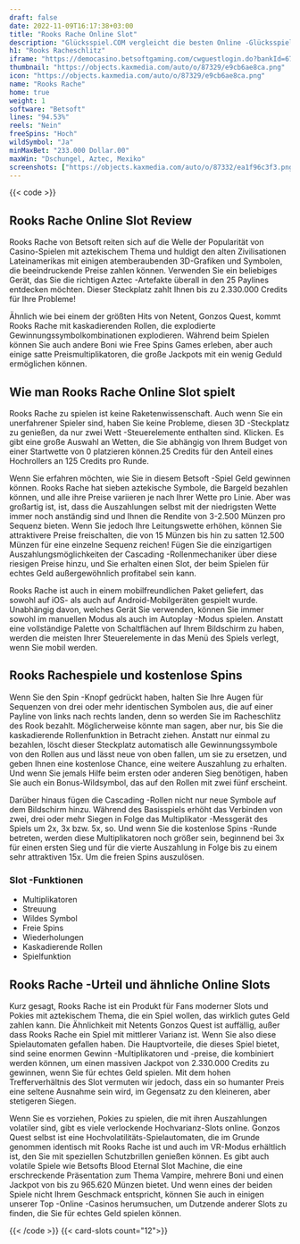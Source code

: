 ```yaml
---
draft: false
date: 2022-11-09T16:17:38+03:00
title: "Rooks Rache Online Slot"
description: "Glücksspiel.COM vergleicht die besten Online -Glücksspiel -Sites und -spiele der Kanada.  Unabhängige Produktbewertungen und exklusive Anmeldeangebote. Jetzt spielen!"
h1: "Rooks Racheschlitz"
iframe: "https://democasino.betsoftgaming.com/cwguestlogin.do?bankId=675&gameId=277"
thumbnail: "https://objects.kaxmedia.com/auto/o/87329/e9cb6ae8ca.png"
icon: "https://objects.kaxmedia.com/auto/o/87329/e9cb6ae8ca.png"
name: "Rooks Rache"
home: true
weight: 1
software: "Betsoft"
lines: "94.53%"
reels: "Nein"
freeSpins: "Hoch"
wildSymbol: "Ja"
minMaxBet: "233.000 Dollar.00"
maxWin: "Dschungel, Aztec, Mexiko"
screenshots: ["https://objects.kaxmedia.com/auto/o/87332/ea1f96c3f3.png"]
---
```


{{< code >}}<h2>Rooks Rache Online Slot Review</h2><p>Rooks Rache von Betsoft reiten sich auf die Welle der Popularität von Casino-Spielen mit aztekischem Thema und huldigt den alten Zivilisationen Lateinamerikas mit einigen atemberaubenden 3D-Grafiken und Symbolen, die beeindruckende Preise zahlen können. Verwenden Sie ein beliebiges Gerät, das Sie die richtigen Aztec -Artefakte überall in den 25 Paylines entdecken möchten. Dieser Steckplatz zahlt Ihnen bis zu 2.330.000 Credits für Ihre Probleme!</p><p>Ähnlich wie bei einem der größten Hits von Netent, Gonzos Quest, kommt Rooks Rache mit kaskadierenden Rollen, die explodierte Gewinnungssymbolkombinationen explodieren. Während beim Spielen können Sie auch andere Boni wie Free Spins Games erleben, aber auch einige satte Preismultiplikatoren, die große Jackpots mit ein wenig Geduld ermöglichen können.</p><h2>Wie man Rooks Rache Online Slot spielt</h2><p>Rooks Rache zu spielen ist keine Raketenwissenschaft. Auch wenn Sie ein unerfahrener Spieler sind, haben Sie keine Probleme, diesen 3D -Steckplatz zu genießen, da nur zwei Wett -Steuerelemente enthalten sind. Klicken. Es gibt eine große Auswahl an Wetten, die Sie abhängig von Ihrem Budget von einer Startwette von 0 platzieren können.25 Credits für den Anteil eines Hochrollers an 125 Credits pro Runde.</p><p>Wenn Sie erfahren möchten, wie Sie in diesem Betsoft -Spiel Geld gewinnen können. Rooks Rache hat sieben aztekische Symbole, die Bargeld bezahlen können, und alle ihre Preise variieren je nach Ihrer Wette pro Linie. Aber was großartig ist, ist, dass die Auszahlungen selbst mit der niedrigsten Wette immer noch anständig sind und Ihnen die Rendite von 3-2.500 Münzen pro Sequenz bieten. Wenn Sie jedoch Ihre Leitungswette erhöhen, können Sie attraktivere Preise freischalten, die von 15 Münzen bis hin zu satten 12.500 Münzen für eine einzelne Sequenz reichen! Fügen Sie die einzigartigen Auszahlungsmöglichkeiten der Cascading -Rollenmechaniker über diese riesigen Preise hinzu, und Sie erhalten einen Slot, der beim Spielen für echtes Geld außergewöhnlich profitabel sein kann.</p><p>Rooks Rache ist auch in einem mobilfreundlichen Paket geliefert, das sowohl auf iOS- als auch auf Android-Mobilgeräten gespielt wurde. Unabhängig davon, welches Gerät Sie verwenden, können Sie immer sowohl im manuellen Modus als auch im Autoplay -Modus spielen. Anstatt eine vollständige Palette von Schaltflächen auf Ihrem Bildschirm zu haben, werden die meisten Ihrer Steuerelemente in das Menü des Spiels verlegt, wenn Sie mobil werden.</p><h2>Rooks Rachespiele und kostenlose Spins</h2><p>Wenn Sie den Spin -Knopf gedrückt haben, halten Sie Ihre Augen für Sequenzen von drei oder mehr identischen Symbolen aus, die auf einer Payline von links nach rechts landen, denn so werden Sie im Racheschlitz des Rook bezahlt. Möglicherweise könnte man sagen, aber nur, bis Sie die kaskadierende Rollenfunktion in Betracht ziehen. Anstatt nur einmal zu bezahlen, löscht dieser Steckplatz automatisch alle Gewinnungssymbole von den Rollen aus und lässt neue von oben fallen, um sie zu ersetzen, und geben Ihnen eine kostenlose Chance, eine weitere Auszahlung zu erhalten. Und wenn Sie jemals Hilfe beim ersten oder anderen Sieg benötigen, haben Sie auch ein Bonus-Wildsymbol, das auf den Rollen mit zwei fünf erscheint.</p><p>Darüber hinaus fügen die Cascading -Rollen nicht nur neue Symbole auf dem Bildschirm hinzu. Während des Basisspiels erhöht das Verbinden von zwei, drei oder mehr Siegen in Folge das Multiplikator -Messgerät des Spiels um 2x, 3x bzw. 5x, so. Und wenn Sie die kostenlose Spins -Runde betreten, werden diese Multiplikatoren noch größer sein, beginnend bei 3x für einen ersten Sieg und für die vierte Auszahlung in Folge bis zu einem sehr attraktiven 15x. Um die freien Spins auszulösen.</p><h3>
Slot -Funktionen</h3><ul>
<li></span>
Multiplikatoren</li>
<li></span>
Streuung</li>
<li></span>
Wildes Symbol</li>
<li></span>
Freie Spins</li>
<li></span>
Wiederholungen</li>
<li></span>
Kaskadierende Rollen</li>
<li></span>
Spielfunktion</li></ul><h2>Rooks Rache -Urteil und ähnliche Online Slots</h2><p>Kurz gesagt, Rooks Rache ist ein Produkt für Fans moderner Slots und Pokies mit aztekischem Thema, die ein Spiel wollen, das wirklich gutes Geld zahlen kann. Die Ähnlichkeit mit Netents Gonzos Quest ist auffällig, außer dass Rooks Rache ein Spiel mit mittlerer Varianz ist. Wenn Sie also diese Spielautomaten gefallen haben. Die Hauptvorteile, die dieses Spiel bietet, sind seine enormen Gewinn -Multiplikatoren und -preise, die kombiniert werden können, um einen massiven Jackpot von 2.330.000 Credits zu gewinnen, wenn Sie für echtes Geld spielen. Mit dem hohen Trefferverhältnis des Slot vermuten wir jedoch, dass ein so humanter Preis eine seltene Ausnahme sein wird, im Gegensatz zu den kleineren, aber stetigeren Siegen.</p><p>Wenn Sie es vorziehen, Pokies zu spielen, die mit ihren Auszahlungen volatiler sind, gibt es viele verlockende Hochvarianz-Slots online. Gonzos Quest selbst ist eine Hochvolatilitäts-Spielautomaten, die im Grunde genommen identisch mit Rooks Rache ist und auch im VR-Modus erhältlich ist, den Sie mit speziellen Schutzbrillen genießen können. Es gibt auch volatile Spiele wie Betsofts Blood Eternal Slot Machine, die eine erschreckende Präsentation zum Thema Vampire, mehrere Boni und einen Jackpot von bis zu 965.620 Münzen bietet. Und wenn eines der beiden Spiele nicht Ihrem Geschmack entspricht, können Sie auch in einigen unserer Top -Online -Casinos herumsuchen, um Dutzende anderer Slots zu finden, die Sie für echtes Geld spielen können.</p>{{< /code >}}
{{< card-slots count="12">}}